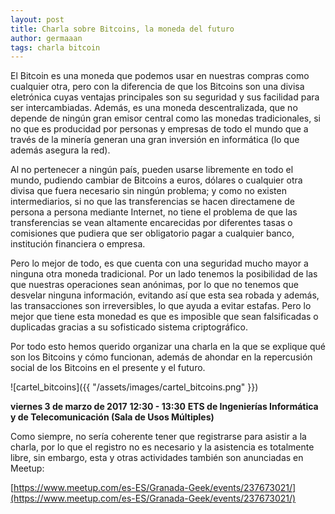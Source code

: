 ```yaml
---
layout: post
title: Charla sobre Bitcoins, la moneda del futuro
author: germaaan
tags: charla bitcoin
---
```


El Bitcoin es una moneda que podemos usar en nuestras compras como cualquier otra, pero con la diferencia de que los Bitcoins son una divisa eletrónica cuyas ventajas principales son su seguridad y sus facilidad para ser intercambiadas. Además, es una moneda descentralizada, que no depende de ningún gran emisor central como las monedas tradicionales, si no que es producidad por personas y empresas de todo el mundo que a través de la minería generan una gran inversión en informática (lo que además asegura la red).

Al no pertenecer a ningún país, pueden usarse libremente en todo el mundo, pudiendo cambiar de Bitcoins a euros, dólares o cualquier otra divisa que fuera necesario sin ningún problema; y como no existen intermediarios, si no que las transferencias se hacen directamene de persona a persona mediante Internet, no tiene el problema de que las transferencias se vean altamente encarecidas por diferentes tasas o comisiones que pudiera que ser obligatorio pagar a cualquier banco, institución financiera o empresa.

Pero lo mejor de todo, es que cuenta con una seguridad mucho mayor a ninguna otra moneda tradicional. Por un lado tenemos la posibilidad de las que nuestras operaciones sean anónimas, por lo que no tenemos que desvelar ninguna información, evitando así que esta sea robada y además, las transacciones son irreversibles, lo que ayuda a evitar estafas. Pero lo mejor que tiene esta monedad es que es imposible que sean falsificadas o duplicadas gracias a su sofisticado sistema criptográfico.

Por todo esto hemos querido organizar una charla en la que se explique qué son los Bitcoins y cómo funcionan, además de ahondar en la repercusión social de los Bitcoins en el presente y el futuro.

![cartel_bitcoins]({{ "/assets/images/cartel_bitcoins.png" }})

**viernes 3 de marzo de 2017**
**12:30 - 13:30**
**ETS de Ingenierías Informática y de Telecomunicación (Sala de Usos Múltiples)**

Como siempre, no sería coherente tener que registrarse para asistir a la charla, por lo que el registro no es necesario y la asistencia es totalmente libre, sin embargo, esta y otras actividades también son anunciadas en Meetup:

[https://www.meetup.com/es-ES/Granada-Geek/events/237673021/](https://www.meetup.com/es-ES/Granada-Geek/events/237673021/)
